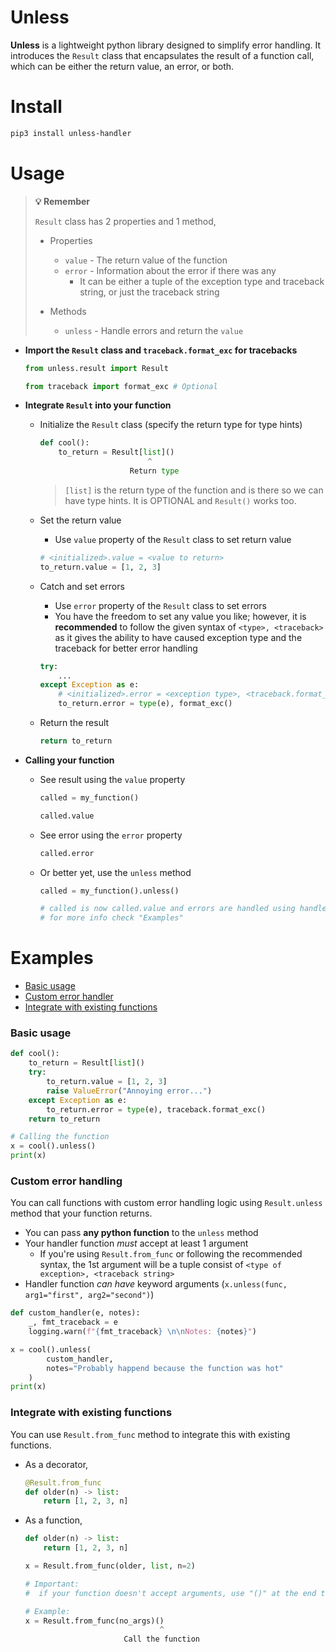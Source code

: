 # Unless
**Unless** is a lightweight python library designed to simplify error handling. It introduces the `Result` class that encapsulates the result of a function call, which can be either the return value, an error, or both.


# Install
```sh
pip3 install unless-handler
```


# Usage
> **💡 Remember**
>
>`Result` class has 2 properties and 1 method,
>  - Properties
>    - `value` - The return value of the function
>    - `error` - Information about the error if there was any
>        - It can be either a tuple of the exception type and traceback string, or just the traceback string
>
>  - Methods
>    - `unless` - Handle errors and return the `value`


- **Import the `Result` class and `traceback.format_exc` for tracebacks**
    ```py
    from unless.result import Result

    from traceback import format_exc # Optional
    ```


- **Integrate `Result` into your function**
    - Initialize the `Result` class (specify the return type for type hints)
        ```py
        def cool():
            to_return = Result[list]()
                                ^
                            Return type
        ```
        > `[list]` is the return type of the function and is there so we can have type hints. It is OPTIONAL and `Result()` works too.


    - Set the return value
        - Use `value` property of the `Result` class to set return value
        ```py
        # <initialized>.value = <value to return>
        to_return.value = [1, 2, 3]
        ```

    - Catch and set errors
        - Use `error` property of the `Result` class to set errors
        - You have the freedom to set any value you like; however, it is **recommended** to follow the given syntax of `<type>, <traceback>` as it gives the ability to have caused exception type and the traceback for better error handling
        ```py
        try:
            ...
        except Exception as e:
            # <initialized>.error = <exception type>, <traceback.format_exc()>
            to_return.error = type(e), format_exc()
        ```

    - Return the result
        ```py
        return to_return
        ```

- **Calling your function**
    - See result using the `value` property
        ```py
        called = my_function()

        called.value
        ```
    
    - See error using the `error` property
        ```py
        called.error
        ```
    
    - Or better yet, use the `unless` method
        ```py
        called = my_function().unless()

        # called is now called.value and errors are handled using handler function
        # for more info check "Examples"
        ```


# Examples
- [Basic usage](#basic-usage)
- [Custom error handler](#custom-error-handling)
- [Integrate with existing functions](#integrate-with-existing-functions)


### Basic usage
```py
def cool():
    to_return = Result[list]()
    try:
        to_return.value = [1, 2, 3]
        raise ValueError("Annoying error...")
    except Exception as e:
        to_return.error = type(e), traceback.format_exc()
    return to_return

# Calling the function
x = cool().unless()
print(x)
```

### Custom error handling
You can call functions with custom error handling logic using `Result.unless` method that your function returns.

- You can pass **any python function** to the `unless` method
- Your handler function _must_ accept at least 1 argument
    - If you're using `Result.from_func` or following the recommended syntax, the 1st argument will be a tuple consist of `<type of exception>, <traceback string>`
- Handler function _can have_ keyword arguments (`x.unless(func, arg1="first", arg2="second")`)

```py
def custom_handler(e, notes):
    _, fmt_traceback = e
    logging.warn(f"{fmt_traceback} \n\nNotes: {notes}")

x = cool().unless(
        custom_handler,
        notes="Probably happend because the function was hot"
    )
print(x)
```

### Integrate with existing functions
You can use `Result.from_func` method to integrate this with existing functions.

- As a decorator,
    ```py
    @Result.from_func
    def older(n) -> list:
        return [1, 2, 3, n]
    ```
- As a function,
    ```py
    def older(n) -> list:
        return [1, 2, 3, n]

    x = Result.from_func(older, list, n=2)

    # Important:
    #  if your function doesn't accept arguments, use "()" at the end to call it properly
    
    # Example:
    x = Result.from_func(no_args)()
                                  ^
                          Call the function
    ```